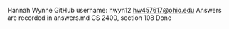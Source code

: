 Hannah Wynne
GitHub username: hwyn12
hw457617@ohio.edu
Answers are recorded in answers.md
CS 2400, section 108
Done

